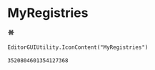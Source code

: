 # MyRegistries
![](/img/MyRegistries.png)

``` CSharp
EditorGUIUtility.IconContent("MyRegistries")
```
```
3520804601354127368
```
